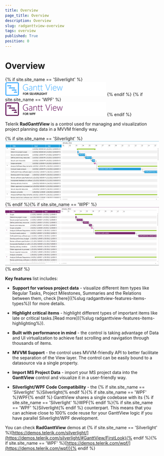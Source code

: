 ```yaml
---
title: Overview
page_title: Overview
description: Overview
slug: radganttview-overview
tags: overview
published: True
position: 0
---
```


# Overview

{% if site.site_name == 'Silverlight' %}
![Rad Gantt View Overview 010 SL](images/RadGanttView_Overview_010_SL.png)
{% endif %}
{% if site.site_name == 'WPF' %}
![Rad Gantt View Overview 010 WPF](images/RadGanttView_Overview_010_WPF.png)
{% endif %}

Telerik __RadGanttView__ is a control used for managing and visualization project planning data in a MVVM friendly way.

{% if site.site_name == 'Silverlight' %}![Rad Gantt View Overview 020 SL](images/RadGanttView_Overview_020_SL.png){% endif %}{% if site.site_name == 'WPF' %}![Rad Gantt View Overview 020 WPF](images/RadGanttView_Overview_020_WPF.png){% endif %}

__Key features__ list includes:

* __Support for various project data__ - visualize different item types like Regular Tasks, Project Milestones, Summaries and the Relations between them, check [here]({%slug radganttview-features-items-types%}) for more details.

* __Highlight critical items__ - highlight different types of important items like late or critical tasks.[Read more]({%slug radganttview-features-items-highlighting%}).

* __Built with performance in mind__ - the control is taking advantage of Data and UI virtualization to achieve fast scrolling and navigation through thousands of items.

* __MVVM Support__ - the control uses MVVM-friendly API to better facilitate the separation of the View layer. The control can be easily bound to a datasource via a single property.

* __Import MS Project Data__ - import your MS project data into the __GanttView__ control and visualize it in a user-friendly way.

* __Silverlight/WPF Code Compatibility__ - the {% if site.site_name == 'Silverlight' %}Silverlight{% endif %}{% if site.site_name == 'WPF' %}WPF{% endif %} GanttView shares a single codebase with its {% if site.site_name == 'Silverlight' %}WPF{% endif %}{% if site.site_name == 'WPF' %}Silverlight{% endif %} counterpart. This means that you can achieve close to 100% code reuse for your GanttView logic if you have parallel Silverlight/WPF development. 

You can check __RadGanttView__ demos at {% if site.site_name == 'Silverlight' %}[https://demos.telerik.com/silverlight/](https://demos.telerik.com/silverlight/#GanttView/FirstLook){% endif %}{% if site.site_name == 'WPF' %}[https://demos.telerik.com/wpf/](https://demos.telerik.com/wpf/){% endif %}
